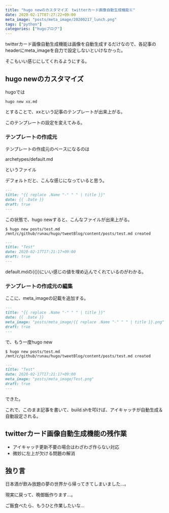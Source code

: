 ```yaml
---
title: "hugo newのカスタマイズ　twitterカード画像自動生成機能⑥"
date: 2020-02-17T07:27:22+09:00
meta_image: "posts/meta_image/20200217_lunch.png"
tags: ["python"]
categories: ["hugoブログ"]
---
```


twitterカード画像自動生成機能は画像を自動生成するだけなので、各記事のheaderにmeta_imageを自力で設定しないといけなかった。

そこもいい感じにしてくれるようにする。

## hugo newのカスタマイズ

hugoでは

```
hugo new xx.md
```

とすることで、xxという記事のテンプレートが出来上がる。

このテンプレートの設定を変えてみる。

### テンプレートの作成元

テンプレートの作成元のベースになるのは

archetypes/default.md

というファイル

デフォルトだと、こんな感じになっていると思う。

```md:archetypes/default.md
---
title: "{{ replace .Name "-" " " | title }}"
date: {{ .Date }}
draft: true
---
```

この状態で、hugo newすると、こんなファイルが出来上がる。

```
$ hugo new posts/test.md
/mnt/c/github/runau/hugo/tweetBlog/content/posts/test.md created
```

```content/posts/test.md
---
title: "Test"
date: 2020-02-17T17:21:17+09:00
draft: true
---
```

default.mdの{{}}にいい感じの値を埋め込んでくれているのがわかる。

### テンプレートの作成元の編集
 
ここに、meta_imageの記載を追加する。

```md:archetypes/default.md
---
title: "{{ replace .Name "-" " " | title }}"
date: {{ .Date }}
meta_image: "posts/meta_image/{{ replace .Name "-" " " | title }}.png"
draft: true
---
```

で、もう一度hugo new


```
$ hugo new posts/test.md
/mnt/c/github/runau/hugo/tweetBlog/content/posts/test.md created
```

```content/posts/test.md
---
title: "Test"
date: 2020-02-17T17:21:17+09:00
meta_image: "posts/meta_image/Test.png"
draft: true
---
```

できた。

これで、このまま記事を書いて、build.shを叩けば、アイキャッチが自動生成＆自動設定される。

## twitterカード画像自動生成機能の残作業

* アイキャッチ更新不要の場合はわざわざ作らない対応
* 微妙に左上が欠ける問題の解消

## 独り言

日本酒が飲み放題の夢の世界から帰ってきてしまいました…。

現実に戻って、晩御飯作ります…。

ご飯食べたら、もうひと作業したいな…